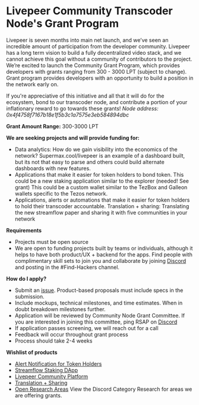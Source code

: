 
# Livepeer Community Transcoder Node's Grant Program

Livepeer is seven months into main net launch, and we’ve seen an incredible amount of participation from the developer community. Livepeer has a long term vision to build a fully decentralized video stack, and we cannot achieve this goal without a community of contributors to the project. We’re excited to launch the Community Grant Program, which provides developers with grants ranging from 300 - 3000 LPT (subject to change). Grant program provides developers with an opportunity to build a position in the network early on. 

If you're appreciative of this initiative and all that it will do for the ecosystem, bond to our transcoder node, and contribute a portion of your inflationary reward to go towards these grants! *Node address: 0x4f4758f7167b18e1f5b3c1a7575e3eb584894dbc*

**Grant Amount Range:** 300-3000 LPT

**We are seeking projects and will provide funding for:**
* Data analytics: How do we gain visibility into the economics of the network? Supermax.cool/livepeer is an example of a dashboard built, but its not that easy to parse and others could build alternate dashboards with new features. 
* Applications that make it easier for token holders to bond token. This could be a new staking application similar to the explorer (needed! See grant) This could be a custom wallet similar to the TezBox and Galleon wallets specific to the Tezos network. 
* Applications, alerts or automations that make it easier for token holders to hold their transcoder accountable. 
Translation + sharing: Translating the new streamflow paper and sharing it with five communities in your network 

**Requirements**
* Projects must be open source 
* We are open to funding projects built by teams or individuals, although it helps to have both product/UX + backend for the apps. Find people with complimentary skill sets to join you and collaborate by joining [Discord](https://discord.gg/cmpB7sH) and posting in the #Find-Hackers channel.

**How do I apply?**
* Submit an [issue](https://github.com/Livepeer-Community-Node/Grant-Program/issues/new/choose). Product-based proposals must include specs in the submission. 
* Include mockups, technical milestones, and time estimates. When in doubt breakdown milestones further. 
* Application will be reviewed by Community Node Grant Committee. If you are interested in joining this committee, ping RSAP on [Discord](https://discord.gg/cmpB7sH)
* If application passes screening, we will reach out for a call 
* Feedback will occur throughout grant process 
* Process should take 2-4 weeks 

**Wishlist of products**
* [Alert Notification for Token Holders](https://github.com/Livepeer-Community-Node/Grant-Program/issues/1)
* [Streamflow Staking DApp](https://github.com/Livepeer-Community-Node/Grant-Program/issues/4)
* [Livepeer Community Platform](https://github.com/Livepeer-Community-Node/Grant-Program/issues/2)
* [Translation + Sharing](https://github.com/Livepeer-Community-Node/Grant-Program/issues/3) 
* [Open Research Areas](https://discord.gg/DN89pNn) View the Discord Category Research for areas we are offering grants. 
